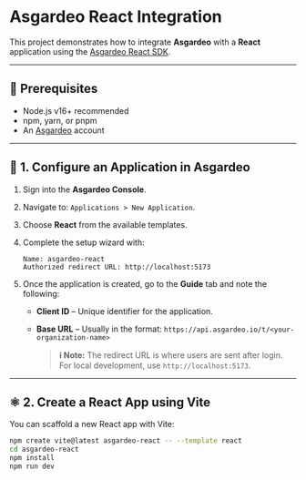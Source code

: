 # Asgardeo React Integration

This project demonstrates how to integrate **Asgardeo** with a **React** application using the [Asgardeo React SDK](https://www.npmjs.com/package/@asgardeo/react).

---

## 🚀 Prerequisites

- Node.js v16+ recommended
- npm, yarn, or pnpm
- An [Asgardeo](https://www.asgardeo.io/) account

---

## 🔧 1. Configure an Application in Asgardeo

1. Sign into the **Asgardeo Console**.
2. Navigate to: `Applications > New Application`.
3. Choose **React** from the available templates.
4. Complete the setup wizard with:
    
    ```
    Name: asgardeo-react
    Authorized redirect URL: http://localhost:5173
    ```

5. Once the application is created, go to the **Guide** tab and note the following:

    - **Client ID** – Unique identifier for the application.
    - **Base URL** – Usually in the format: `https://api.asgardeo.io/t/<your-organization-name>`

        > **ℹ️ Note:** The redirect URL is where users are sent after login. For local development, use `http://localhost:5173`.

---

## ⚛️ 2. Create a React App using Vite

You can scaffold a new React app with Vite:

```bash
npm create vite@latest asgardeo-react -- --template react
cd asgardeo-react
npm install
npm run dev
